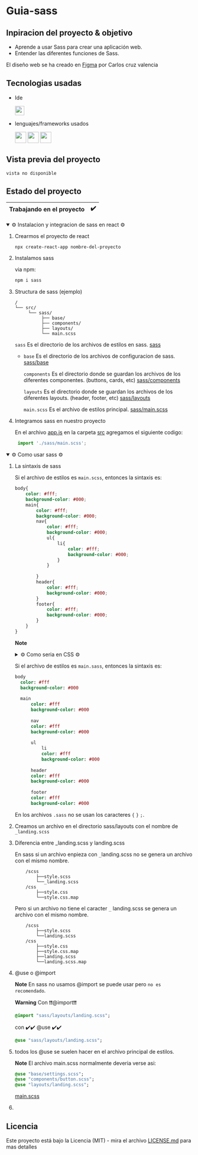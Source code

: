 # Guia-sass

## Inpiracion del proyecto & objetivo

- Aprende a usar Sass para crear una aplicación web.
- Entender las diferentes funciones de Sass.

El diseño web se ha creado en [Figma](https://www.figma.com/file/kP0SJhf4iDDa9kAzsz1LM1/Github-projects?node-id=0%3A1) por Carlos cruz valencia

## Tecnologias usadas

- Ide
    <!-- visual studio code -->
    <code><img height="25" src="https://img.shields.io/badge/Visual_Studio_Code-0078D4?style=for-the-badge&logo=visual%20studio%20code&logoColor=white"></code>

- lenguajes/frameworks usados
    <!-- bootstrap -->
    <!-- html -->
    <code><img height="30" src="https://img.shields.io/badge/HTML5-E34F26?style=for-the-badge&logo=html5&logoColor=white"></code><!-- css -->
    <code><img height="30" src="https://img.shields.io/badge/CSS3-1572B6?style=for-the-badge&logo=css3&logoColor=white"></code><!-- sass -->
    <code><img height="30" src="https://img.shields.io/badge/Sass-CC6699?style=for-the-badge&logo=sass&logoColor=white"></code>

## Vista previa del proyecto

``vista no disponible``
<!-- <img src="project-preview.png" aling="center"></img> -->
<!-- <img src="project-preview.gif" aling="center"></img> -->

## Estado del proyecto

|Trabajando en el proyecto|✔️|
| -------------------------- | :----------------: |

<!-- <details> el desplegable estara desactivado -->
<!-- <details open> el desplegable estara activo -->

<details open>
<summary>⚙️ Instalacion y integracion de sass en react ⚙️</summary>

1. Crearmos el proyecto de react
   
   ```npx create-react-app nombre-del-proyecto```

2. Instalamos sass  

    via npm:
    ```bash
    npm i sass
    ```

3. Structura de sass (ejemplo)
    ```text
    /
    └── src/
         └── sass/
              ├── base/
              ├── components/
              ├── layouts/
              └── main.scss
    ```

    ``sass`` Es el directorio de los archivos de estilos en sass. [sass](src/sass/)

    
    - ``base`` Es el directorio de los archivos de configuracion de sass. [sass/base](src/sass/base/)

      ``components`` Es el directorio donde se guardan los archivos de los diferentes componentes. (buttons, cards, etc) [sass/components](src/sass/components/)

      ``layouts`` Es el directorio donde se guardan los archivos de los diferentes layouts. (header, footer, etc) [sass/layouts](src/sass/layouts/)

      ``main.scss`` Es el archivo de estilos principal. [sass/main.scss](src/sass/main.scss)

4. Integramos sass en nuestro proyecto
   
   En el archivo [app.js](src/app.js) en la carpeta [src](src) agregamos el siguiente codigo:
   ```js
    import './sass/main.scss';
    ```
</details >


<details open>
<summary>⚙️ Como usar sass ⚙️</summary>

1. La sintaxis de sass

    Si el archivo de estilos es ``main.scss``, entonces la sintaxis es:
    ```scss
    body{
        color: #fff;
        background-color: #000;
        main{
            color: #fff;
            background-color: #000;
            nav{
                color: #fff;
                background-color: #000;
                ul{
                    li{
                        color: #fff;
                        background-color: #000;
                    }
                }
        
            }
            header{
                color: #fff;
                background-color: #000;
            }
            footer{
                color: #fff;
                background-color: #000;
            }
        }
    }
    ```
    **Note**
    <details>
    <summary>⚙️ Como seria en CSS ⚙️</summary>

        ```css	
            body {
                color: #fff;
                background-color: #000;
            }
            body main {
                color: #fff;
                background-color: #000;
            }
            body main nav {
                color: #fff;
                background-color: #000;
            }
            body main nav ul li {
                color: #fff;
                background-color: #000;
            }
            body main header {
                color: #fff;
                background-color: #000;
            }
            body main footer {
                color: #fff;
                background-color: #000;
            }
        ```
    </details >

    Si el archivo de estilos es ``main.sass``, entonces la sintaxis es:
    ```sass
    body
      color: #fff
      background-color: #000
  
      main
          color: #fff
          background-color: #000
  
          nav
          color: #fff
          background-color: #000
  
          ul
              li
              color: #fff
              background-color: #000
  
          header
          color: #fff
          background-color: #000
  
          footer
          color: #fff
          background-color: #000
    ```
    En los archivos ``.sass`` no se usan los caracteres ``{`` ``}`` ``;``.

2. Creamos un archivo en el directorio sass/layouts con el nombre de ``_landing.scss``

3. Diferencia entre _landing.scss y landing.scss

    En sass si un archivo enpieza con ``_``landing.scss no se genera un archivo con el mismo nombre.

    ```text
        /scss
            ├──style.scss
            └──_landing.scss
        /css
            ├──style.css
            └──style.css.map
    ```

    Pero si un archivo no tiene el caracter ``_`` landing.scss se genera un archivo con el mismo nombre.

    ```text
        /scss
            ├──style.scss
            └──landing.scss
        /css
            ├──style.css
            ├──style.css.map
            ├──landing.scss
            └──landing.scss.map
    ```
4. @use o @import
    
    **Note**
    En sass no usamos @import se puede usar pero ``no es recomendado``.

    **Warning**
    Con ❗❗@import❗❗
    ```sass
    @import "sass/layouts/landing.scss";
    ```
    con ✔️✔️ @use ✔️✔️
    ```sass
    @use "sass/layouts/landing.scss";
    ```

5. todos los @use se suelen hacer en el archivo principal de estilos.

    **Note**
    El archivo main.scss normalmente deveria verse asi:

    ```sass
    @use "base/settings.scss";
    @use "components/button.scss";
    @use "layouts/landing.scss";
    ```
    [main.scss](src/sass/main.scss)

6. 
</details >


<!-- └── / ├── │ -->


## Licencia

Este proyecto está bajo la Licencia (MIT) - mira el archivo [LICENSE.md](LICENSE.md)  para mas detalles

<!-- ## !codigo temporal¡
## git update code
```shell
git add -A && git commit -a -m \"update\" && git push
```

## sass compiler code
```shell
sass -w --style compressed assets/styles/sass/main.scss assets/styles/css/main.css
``` -->

<!-- emojis  -->
<!-- https://tutorialmarkdown.com/emojis -->

